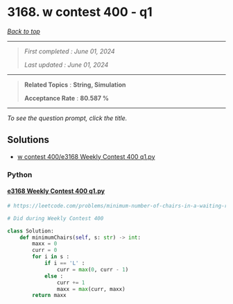 # 3168. w contest 400 - q1

*[Back to top](<../README.md>)*

------

> *First completed : June 01, 2024*
>
> *Last updated : June 01, 2024*


------

> **Related Topics** : **String, Simulation**
>
> **Acceptance Rate** : **80.587 %**


------

*To see the question prompt, click the title.*

## Solutions

- [w contest 400/e3168 Weekly Contest 400 q1.py](<../my-submissions/w contest 400/e3168 Weekly Contest 400 q1.py>)
### Python
#### [e3168 Weekly Contest 400 q1.py](<../my-submissions/w contest 400/e3168 Weekly Contest 400 q1.py>)
```Python
# https://leetcode.com/problems/minimum-number-of-chairs-in-a-waiting-room/description/

# Did during Weekly Contest 400

class Solution:
    def minimumChairs(self, s: str) -> int:
        maxx = 0
        curr = 0
        for i in s :
            if i == 'L' :
                curr = max(0, curr - 1)
            else :
                curr += 1
                maxx = max(curr, maxx)
        return maxx
```

